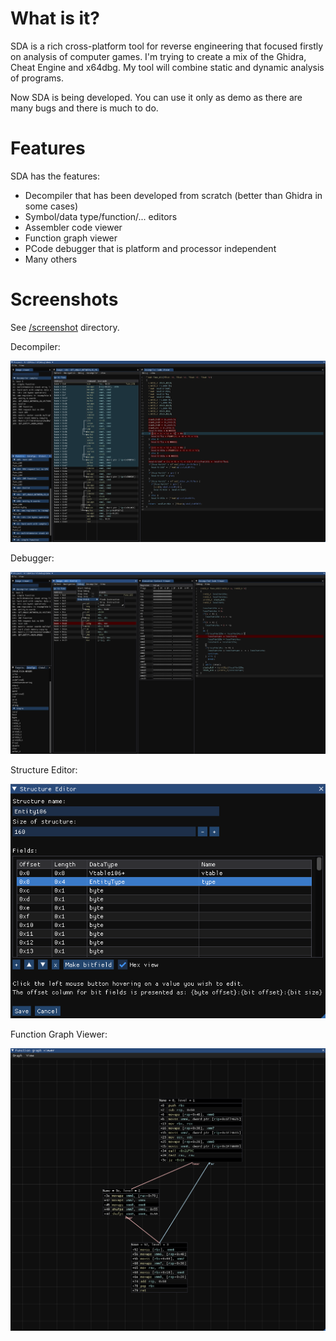 # What is it?
SDA is a rich cross-platform tool for reverse engineering that focused firstly on analysis of computer games. I'm trying to create a mix of the Ghidra, Cheat Engine and x64dbg. My tool will combine static and dynamic analysis of programs.

Now SDA is being developed. You can use it only as demo as there are many bugs and there is much to do.

# Features
SDA has the features:
- Decompiler that has been developed from scratch (better than Ghidra in some cases)
- Symbol/data type/function/... editors
- Assembler code viewer
- Function graph viewer
- PCode debugger that is platform and processor independent
- Many others

# Screenshots
See [/screenshot](screenshots) directory.

Decompiler:

![Decompiler](/screenshots/1.png)

Debugger:

![Debugger](/screenshots/3.png)

Structure Editor:

![Structure Editor](/screenshots/5.png)

Function Graph Viewer:

![Function Graph Viewer](/screenshots/2.png)
